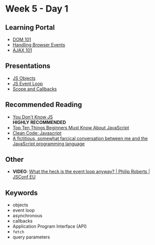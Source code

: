 # Week 5 - Day 1

## Learning Portal

* [DOM 101](https://learn.digitalcrafts.com/immersive/lessons/handling-user-input/dom-101/#learning-objectives)
* [Handling Browser Events](https://learn.digitalcrafts.com/immersive/lessons/handling-user-input/handling-browser-events/#learning-objectives)
* [AJAX 101](https://learn.digitalcrafts.com/immersive/lessons/building-interactive-uis/ajax-101/#learning-objectives)

## Presentations

* [JS Objects](https://docs.google.com/presentation/d/1L8rbl3OBUzsxMLCMWAPvigPb2vowewJVMjlZ-qCZ4kk/)
* [JS Event Loop](https://docs.google.com/presentation/d/1ug0Zt52A_OSyfxsBzhbD3PQK6OO9bssEsLwJPCKOo5k/)
* [Scope and Callbacks](https://docs.google.com/presentation/d/1RtrA2VlRYspHjE-XtdlunvQTvrT8w0RjCFo4O1M6Jwc/)

## Recommended Reading

* [You Don't Know JS](https://github.com/getify/You-Dont-Know-JS)<br/>__HIGHLY RECOMMENDED__
* [Top Ten Things Beginners Must Know About JavaScript](https://www.codementor.io/@j2jensen/top-ten-things-beginners-must-know-about-javascript-aaeabailp)
* [Clean Code: Javascript](https://github.com/ryanmcdermott/clean-code-javascript#introduction)
* [A fictitious, somewhat farcical conversation between me and the JavaScript programming language](https://littleyellowdifferent.substack.com/p/a-fictitious-somewhat-farcical-conversation)

## Other

* __VIDEO__: [What the heck is the event loop anyway? | Philip Roberts | JSConf EU](https://www.youtube.com/watch?v=8aGhZQkoFbQ)

## Keywords

* objects
* event loop
* asynchronous
* callbacks
* Application Program Interface (API)
* `fetch`
* query parameters

